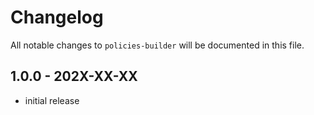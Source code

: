 # Changelog

All notable changes to `policies-builder` will be documented in this file.

## 1.0.0 - 202X-XX-XX

- initial release
